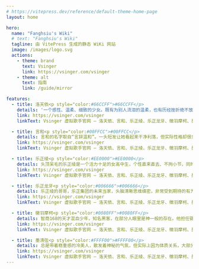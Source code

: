 ```yaml
---
# https://vitepress.dev/reference/default-theme-home-page
layout: home

hero:
  name: "Fanghsiu's Wiki"
  # text: "Fanghsiu's Wiki"
  tagline: 由 VitePress 生成的静态 WiKi 网站
  image: /images/logo.svg
  actions:
    - theme: brand
      text: Vsinger
      link: https://vsinger.com/vsinger
    - theme: alt
      text: 指南
      link: /guide/mirror

features:
  - title: 洛天依<p style="color:#66CCFF">#66CCFF</p>
    details: '一个感性、温柔、细致的少女。既有为别人流泪的温柔，也有历经挫折绝不放弃的坚强。擅长用歌声表现自己和他人的感情，并决心成为传递幸福与感动的歌手。'
    link: https://vsinger.com/vsinger
    linkText: Vsinger 虚拟歌手官网 — 洛天依、言和、乐正绫、乐正龙牙、徵羽摩柯、墨清弦

  - title: 言和<p style="color:#00FFCC">#00FFCC</p>
    details: 言和的名字取自“言辞温和”。一头短发让她看起来干净利落，但实际性格却很多样：可以爽朗帅气，也可以清新温柔，加上略带中性的声线，构成了言和的独特魅力，总让人期待她在舞台上的新突破。
    link: https://vsinger.com/vsinger
    linkText: Vsinger 虚拟歌手官网 — 洛天依、言和、乐正绫、乐正龙牙、徵羽摩柯、墨清弦

  - title: 乐正绫<p style="color:#EE0000">#EE0000</p>
    details: 头顶呆毛的乐正绫是一个活力十足的女高中生，个性直来直去、不拘小节，同时也是乐器制造商和音乐大企业——乐正集团的大小姐。她有着元气的声线和对高音的驾驭能力。
    link: https://vsinger.com/vsinger
    linkText: Vsinger 虚拟歌手官网 — 洛天依、言和、乐正绫、乐正龙牙、徵羽摩柯、墨清弦

  - title: 乐正龙牙<p style="color:#006666">#006666</p>
    details: 乐正绫的哥哥，乐正集团的未来当家，头脑清晰思维缜密，非常受到期待的有为青年。目前在读大学，毕业后就会继承家业。他担任鼓手，演奏风格非常热血激烈，有“架子鼓摧毁者”的异名。
    link: https://vsinger.com/vsinger
    linkText: Vsinger 虚拟歌手官网 — 洛天依、言和、乐正绫、乐正龙牙、徵羽摩柯、墨清弦

  - title: 徽羽摩柯<p style="color:#0080FF">#0080FF</p>
    details: 智商168的天才混血少年，知名黑客，在部分人眼里是神一般的存在。他担任键盘手，平常不善于主动和人交谈，让人觉得很老实，但会在熟悉的人面前露出宅的本性。
    link: https://vsinger.com/vsinger
    linkText: Vsinger 虚拟歌手官网 — 洛天依、言和、乐正绫、乐正龙牙、徵羽摩柯、墨清弦

  - title: 墨清弦<p style="color:#FFFF00">#FFFF00</p>
    details: 总是带着稳重感的冷美人，散发着神秘的气氛，但实际上因为体质关系，大部分时间处于轻微的低血压状态，因此反应往往会慢半拍。喜欢古书和诗，对中国传统乐器也很擅长，偶尔会冒出惊人的哲学理论。
    link: https://vsinger.com/vsinger
    linkText: Vsinger 虚拟歌手官网 — 洛天依、言和、乐正绫、乐正龙牙、徵羽摩柯、墨清弦
---
```

